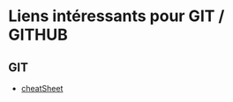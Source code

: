 # Liens intéressants pour GIT / GITHUB

## GIT

- [cheatSheet](https://dev.to/sarath_pm/git-cheatsheet-414e)
